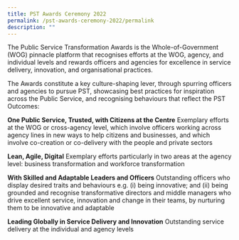```yaml
---
title: PST Awards Ceremony 2022
permalink: /pst-awards-ceremony-2022/permalink
description: ""
---
```

The Public Service Transformation Awards is the Whole-of-Government (WOG) pinnacle platform that recognises efforts at the WOG, agency, and individual levels and rewards officers and agencies for excellence in service delivery, innovation, and organisational practices. 

The Awards constitute a key culture-shaping lever, through spurring officers and agencies to pursue PST, showcasing best practices for inspiration across the Public Service, and recognising behaviours that reflect the PST Outcomes:

**One Public Service, Trusted, with Citizens at the Centre**
Exemplary efforts at the WOG or cross-agency level, which involve officers working across agency lines in new ways to help citizens and businesses, and which involve co-creation or co-delivery with the people and private sectors

**Lean, Agile, Digital**
Exemplary efforts particularly in two areas at the agency level: business transformation and workforce transformation

**With Skilled and Adaptable Leaders and Officers**
Outstanding officers who display desired traits and behaviours e.g. (i) being innovative; and (ii) being grounded and recognise transformative directors and middle managers who drive excellent service, innovation and change in their teams, by nurturing them to be innovative and adaptable

**Leading Globally in Service Delivery and Innovation**
Outstanding service delivery at the individual and agency levels
